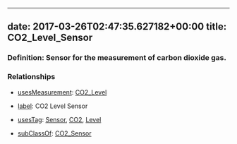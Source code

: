 
---
date: 2017-03-26T02:47:35.627182+00:00
title: CO2_Level_Sensor
---
### Definition: Sensor for the measurement of carbon dioxide gas.

### Relationships

* [usesMeasurement](https://brickschema.org/schema/1.0/BrickFrame#usesMeasurement): [CO2_Level](https://brickschema.org/schema/1.0/Brick#CO2_Level)

* [label](http://www.w3.org/2000/01/rdf-schema#label): CO2 Level Sensor

* [usesTag](https://brickschema.org/schema/1.0/BrickFrame#usesTag): [Sensor](https://brickschema.org/schema/1.0/BrickTag#Sensor), [CO2](https://brickschema.org/schema/1.0/BrickTag#CO2), [Level](https://brickschema.org/schema/1.0/BrickTag#Level)

* [subClassOf](http://www.w3.org/2000/01/rdf-schema#subClassOf): [CO2_Sensor](https://brickschema.org/schema/1.0/Brick#CO2_Sensor)
